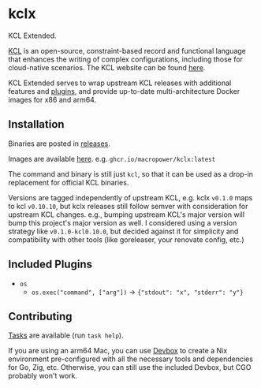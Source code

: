 # kclx

KCL Extended.

[KCL](https://github.com/kcl-lang/kcl) is an open-source, constraint-based record and functional language that enhances the writing of complex configurations, including those for cloud-native scenarios. The KCL website can be found [here](https://kcl-lang.io/).

KCL Extended serves to wrap upstream KCL releases with additional features and [plugins](https://www.kcl-lang.io/docs/next/reference/plugin/overview), and provide up-to-date multi-architecture Docker images for x86 and arm64.

## Installation

Binaries are posted in [releases](https://github.com/MacroPower/kclx/releases).

Images are available [here](https://github.com/MacroPower/kclx/pkgs/container/kclx). e.g. `ghcr.io/macropower/kclx:latest`

The command and binary is still just `kcl`, so that it can be used as a drop-in replacement for official KCL binaries.

Versions are tagged independently of upstream KCL, e.g. kclx `v0.1.0` maps to kcl `v0.10.10`, but kclx releases still follow semver with consideration for upstream KCL changes. e.g., bumping upstream KCL's major version will bump this project's major version as well. I considered using a version strategy like `v0.1.0-kcl0.10.0`, but decided against it for simplicity and compatibility with other tools (like goreleaser, your renovate config, etc.)

## Included Plugins

- `os`
  - `os.exec("command", ["arg"])` -> `{"stdout": "x", "stderr": "y"}`

## Contributing

[Tasks](https://taskfile.dev) are available (run `task help`).

If you are using an arm64 Mac, you can use [Devbox](https://www.jetify.com/docs/devbox/) to create a Nix environment pre-configured with all the necessary tools and dependencies for Go, Zig, etc. Otherwise, you can still use the included Devbox, but CGO probably won't work.
